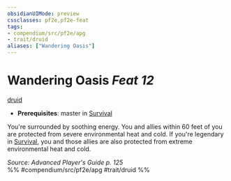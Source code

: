 ```yaml
---
obsidianUIMode: preview
cssclasses: pf2e,pf2e-feat
tags:
- compendium/src/pf2e/apg
- trait/druid
aliases: ["Wandering Oasis"]
---
```

# Wandering Oasis  *Feat 12*  
[druid](rules/traits/druid.md "Druid Class Trait")  

- **Prerequisites**: master in [Survival](compendium/skills.md#Survival)

You're surrounded by soothing energy. You and allies within 60 feet of you are protected from severe environmental heat and cold. If you're legendary in [Survival](compendium/skills.md#Survival), you and those allies are also protected from extreme environmental heat and cold.

*Source: Advanced Player's Guide p. 125*  
%% #compendium/src/pf2e/apg #trait/druid %%